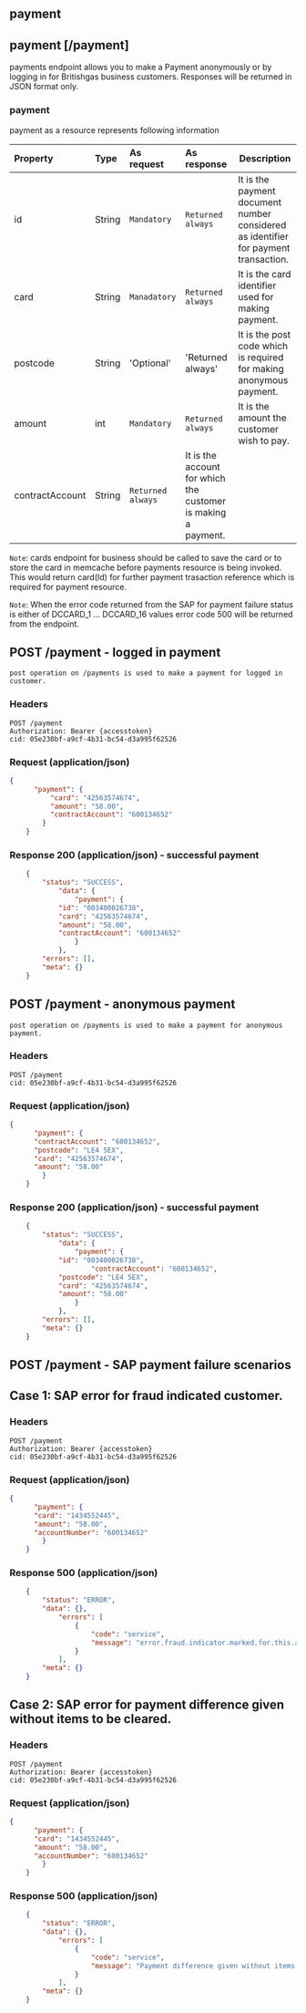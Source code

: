 ## payment

## payment [/payment]
payments endpoint allows you to make a Payment anonymously or by logging in for Britishgas business customers. Responses will be returned in JSON format only.

### payment
payment as a resource represents following information

| Property | Type | As request | As response | Description |
| :-------------------- | :---------- | :-------------------- | :-------------------- | ------------------------------------------------------------ |
| id | String | `Mandatory` | `Returned always` | It is the payment document number considered as identifier for payment transaction.|
| card | String | `Manadatory` | `Returned always` | It is the card identifier used for making payment. |
| postcode | String | 'Optional' | 'Returned always' | It is the post code which is required for making anonymous payment. |
| amount | int | `Mandatory` | `Returned always` | It is the amount the customer wish to pay. |
| contractAccount | String | `Returned always` | It is the account for which the customer is making a payment. |

`Note`: cards endpoint for business should be called to save the card or to store the card in memcache before payments resource is being invoked. This would return card(Id) for further payment trasaction reference which is required for payment resource.

`Note`: When the error code returned from the SAP for payment failure status is either of DCCARD_1 ... DCCARD_16 values error code 500 will be returned from the endpoint.

## POST /payment - logged in payment
	post operation on /payments is used to make a payment for logged in customer.
		
### Headers
	POST /payment
	Authorization: Bearer {accesstoken}
	cid: 05e230bf-a9cf-4b31-bc54-d3a995f62526
			
### Request (application/json)
  ```json
  {
        "payment": {
            "card": "42563574674",                
            "amount": "58.00",
            "contractAccount": "600134652"
          }
      }
```
### Response 200 (application/json) - successful payment

```json
    {
        "status": "SUCCESS",
            "data": {
                "payment": {
			"id": "003400026738",
			"card": "42563574674",
			"amount": "58.00",
			"contractAccount": "600134652"                
                }
            },
        "errors": [],
        "meta": {}
    }
```

## POST /payment - anonymous payment
	post operation on /payments is used to make a payment for anonymous payment.
### Headers
	POST /payment
	cid: 05e230bf-a9cf-4b31-bc54-d3a995f62526
			
### Request (application/json)
  ```json
  {
        "payment": {
		"contractAccount": "600134652",
		"postcode": "LE4 5EX",
		"card": "42563574674",    
		"amount": "58.00"     
          }
      }
```
### Response 200 (application/json) - successful payment

```json
    {
        "status": "SUCCESS",
            "data": {
                "payment": {
		    "id": "003400026738",
                    "contractAccount": "600134652",
		    "postcode": "LE4 5EX",
		    "card": "42563574674",
		    "amount": "58.00"
                }
            },
        "errors": [],
        "meta": {}
    }
```
## POST /payment - SAP payment failure scenarios

## Case 1: SAP error for fraud indicated customer.

### Headers
	POST /payment
	Authorization: Bearer {accesstoken}
	cid: 05e230bf-a9cf-4b31-bc54-d3a995f62526
	    
### Request (application/json)

  ```json
  {
        "payment": {          
		"card": "1434552445",                
		"amount": "58.00",
		"accountNumber": "600134652"
          }
      }
```

### Response 500 (application/json)

```json
    {
        "status": "ERROR",
        "data": {},
            "errors": [
                {
                    "code": "service",
                    "message": "error.fraud.indicator.marked.for.this.account"
                }
            ],
        "meta": {}
    }
```
## Case 2: SAP error for payment difference given without items to be cleared.

### Headers
	POST /payment
	Authorization: Bearer {accesstoken}
	cid: 05e230bf-a9cf-4b31-bc54-d3a995f62526
	    
### Request (application/json)

  ```json
  {
        "payment": {          
		"card": "1434552445",                
		"amount": "58.00",
		"accountNumber": "600134652"
          }
      }
```

### Response 500 (application/json)

```json
    {
        "status": "ERROR",
        "data": {},
            "errors": [
                {
                    "code": "service",
                    "message": "Payment difference given without items to be cleared"
                }
            ],
        "meta": {}
    }
```
